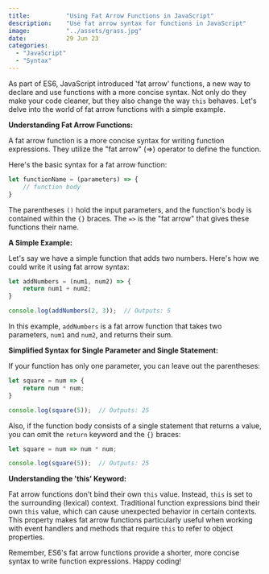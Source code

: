 ```yaml
---
title:          "Using Fat Arrow Functions in JavaScript"
description:    "Use fat arrow syntax for functions in JavaScript"
image:          "../assets/grass.jpg"
date:           29 Jun 23
categories:
  - "JavaScript"
  - "Syntax"
---
```


As part of ES6, JavaScript introduced 'fat arrow' functions, a new way to declare and use functions with a more concise
syntax. Not only do they make your code cleaner, but they also change the way `this` behaves. Let's delve into the world
of fat arrow functions with a simple example.

**Understanding Fat Arrow Functions:**

A fat arrow function is a more concise syntax for writing function expressions. They utilize the "fat arrow" (=>) operator to define the function. 

Here's the basic syntax for a fat arrow function:

```javascript
let functionName = (parameters) => {
    // function body
}
```

The parentheses `()` hold the input parameters, and the function's body is contained within the `{}` braces. The `=>` is the "fat arrow" that gives these functions their name.

**A Simple Example:**

Let's say we have a simple function that adds two numbers. Here's how we could write it using fat arrow syntax:

```javascript
let addNumbers = (num1, num2) => {
    return num1 + num2;
}

console.log(addNumbers(2, 3));  // Outputs: 5
```

In this example, `addNumbers` is a fat arrow function that takes two parameters, `num1` and `num2`, and returns their sum.

**Simplified Syntax for Single Parameter and Single Statement:**

If your function has only one parameter, you can leave out the parentheses:

```javascript
let square = num => {
    return num * num;
}

console.log(square(5));  // Outputs: 25
```

Also, if the function body consists of a single statement that returns a value, you can omit the `return` keyword and the `{}` braces:

```javascript
let square = num => num * num;

console.log(square(5));  // Outputs: 25
```

**Understanding the 'this' Keyword:**

Fat arrow functions don't bind their own `this` value. Instead, `this` is set to the surrounding (lexical) context. Traditional function expressions bind their own `this` value, which can cause unexpected behavior in certain contexts. This property makes fat arrow functions particularly useful when working with event handlers and methods that require `this` to refer to object properties.

Remember, ES6's fat arrow functions provide a shorter, more concise syntax to write function expressions. Happy coding!
